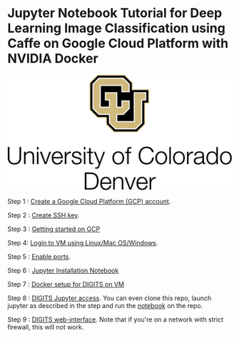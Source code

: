 # Jupyter Notebook Tutorial for Deep Learning Image Classification using Caffe on Google Cloud Platform with NVIDIA Docker

<kbd>
  <img src="/cudenver.png">
</kbd>

Step 1 : [Create a Google Cloud Platform (GCP) account](https://github.com/s3p02/free_gcp_account/blob/master/README.md).

Step 2 : [Create SSH key](https://github.com/s3p02/create_ssh_mac_and_linux_and_windows/blob/master/README.md).

Step 3 : [Getting started on GCP](https://github.com/s3p02/gcp_console_getting_started/blob/master/README.md)

Step 4: [Login to VM using Linux/Mac OS/Windows](https://github.com/s3p02/SSH_INTO_GCP/blob/master/README.md).

Step 5 : [Enable ports](https://github.com/s3p02/GCP_ENABLE_PORTS/blob/master/README.md).

Step 6 : [Jupyter Installation Notebook](https://github.com/s3p02/gcp_install_anaconda_python/blob/master/README.md)

Step 7 : [Docker setup for DIGITS on VM](https://github.com/s3p02/building_digits_on_gcp_docker/blob/master/README.md)

Step 8 : [DIGITS Jupyter access](https://github.com/s3p02/digits_docker_jupyter/blob/master/README.md).
You can even clone this repo, launch jupyter as described in the step and run the [notebook](https://github.com/s3p02/jupyter_gcp_nvidia-docker_digits/blob/master/gcp_docker_digits_jupyter.ipynb) on the repo.

Step 9 : [DIGITS web-interface](https://github.com/s3p02/gcp_digits_web_gui/blob/master/README.md). Note that if you're on a network with strict firewall, this will not work.
